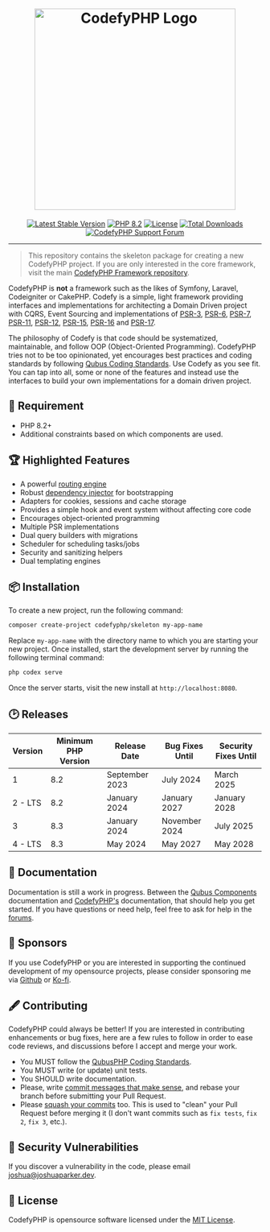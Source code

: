 <h1 align="center">
    <a href="https://codefyphp.com/" target="_blank"><img src="https://downloads.joshuaparker.blog/images/codefyphp-logo.png" width="400" alt="CodefyPHP Logo"></a>
</h1>

<p align="center">
    <a href="https://codefyphp.com/"><img src="https://img.shields.io/packagist/v/CodefyPHP/codefy?label=CodefyPHP" alt="Latest Stable Version"></a>
    <a href="https://www.php.net/"><img src="https://img.shields.io/badge/PHP-8.2-777BB4.svg?style=flat&logo=php" alt="PHP 8.2"/></a>
    <a href="https://packagist.org/packages/codefyphp/codefy"><img src="https://img.shields.io/packagist/l/codefyphp/codefy" alt="License"></a>
    <a href="https://packagist.org/packages/codefyphp/codefy"><img src="https://img.shields.io/packagist/dt/codefyphp/codefy" alt="Total Downloads"></a>
    <a href="https://codefyphp.com/community/"><img src="https://img.shields.io/badge/Forum-AE508D.svg?label=Support&style=flat" alt="CodefyPHP Support Forum"></a>
</p>

---
> This repository contains the skeleton package for creating a new CodefyPHP project. If you are only interested in the 
> core framework, visit the main [CodefyPHP Framework repository](https://github.com/codefyphp/codefy).

CodefyPHP is __not__ a framework such as the likes of Symfony, Laravel, Codeigniter or CakePHP. Codefy is a simple,
light framework providing interfaces and implementations for architecting a Domain Driven project with
CQRS, Event Sourcing and implementations of [PSR-3](https://www.php-fig.org/psr/psr-3),
[PSR-6](https://www.php-fig.org/psr/psr-6), [PSR-7](https://www.php-fig.org/psr/psr-7),
[PSR-11](https://www.php-fig.org/psr/psr-11), [PSR-12](https://www.php-fig.org/psr/psr-12/),
[PSR-15](https://www.php-fig.org/psr/psr-15), [PSR-16](https://www.php-fig.org/psr/psr-16)
and [PSR-17](https://www.php-fig.org/psr/psr-17).

The philosophy of Codefy is that code should be systematized, maintainable, and follow OOP (Object-Oriented Programming).
CodefyPHP tries not to be too opinionated, yet encourages best practices and coding standards by following [Qubus Coding
Standards](https://github.com/QubusPHP/qubus-coding-standard). Use Codefy as you see fit. You can tap into all, some or
none of the features and instead use the interfaces to build your own implementations for a domain driven project.

## 📍 Requirement
- PHP 8.2+
- Additional constraints based on which components are used.

## 🏆 Highlighted Features
- A powerful [routing engine](https://docs.qubusphp.com/routing/)
- Robust [dependency injector](https://docs.qubusphp.com/dependency-injector/) for bootstrapping
- Adapters for cookies, sessions and cache storage
- Provides a simple hook and event system without affecting core code
- Encourages object-oriented programming
- Multiple PSR implementations
- Dual query builders with migrations
- Scheduler for scheduling tasks/jobs
- Security and sanitizing helpers
- Dual templating engines

## 📦 Installation

To create a new project, run the following command:

```bash
composer create-project codefyphp/skeleton my-app-name
```

Replace `my-app-name` with the directory name to which you are starting your new project. Once installed, start the 
development server by running the following terminal command:

```bash
php codex serve
```

Once the server starts, visit the new install at `http://localhost:8080`.

## 🕑 Releases

| Version | Minimum PHP Version | Release Date   | Bug Fixes Until | Security Fixes Until |
|---------|---------------------|----------------|-----------------|----------------------|
| 1       | 8.2                 | September 2023 | July 2024       | March 2025           |
| 2 - LTS | 8.2                 | January 2024   | January 2027    | January 2028         |
| 3       | 8.3                 | January 2024   | November 2024   | July 2025            |
| 4 - LTS | 8.3                 | May 2024       | May 2027        | May 2028             |

## 📘 Documentation

Documentation is still a work in progress. Between the [Qubus Components](https://docs.qubusphp.com/) documentation
and [CodefyPHP's](https://codefyphp.com/) documentation, that should help you get started. If you have questions or
need help, feel free to ask for help in the [forums](https://codefyphp.com/community/).

## 🙌 Sponsors

If you use CodefyPHP or you are interested in supporting the continued development of my opensource projects,
please consider sponsoring me via [Github](https://github.com/sponsors/parkerj) or [Ko-fi](https://ko-fi.com/nomadicjosh).

## 🖋 Contributing

CodefyPHP could always be better! If you are interested in contributing enhancements or bug fixes, here are a few
rules to follow in order to ease code reviews, and discussions before I accept and merge your work.
- You MUST follow the [QubusPHP Coding Standards](https://github.com/QubusPHP/qubus-coding-standard).
- You MUST write (or update) unit tests.
- You SHOULD write documentation.
- Please, write [commit messages that make sense](http://tbaggery.com/2008/04/19/a-note-about-git-commit-messages.html),
  and rebase your branch before submitting your Pull Request.
- Please [squash your commits](http://gitready.com/advanced/2009/02/10/squashing-commits-with-rebase.html) too.
  This is used to "clean" your Pull Request before merging it (I don't want commits such as `fix tests`, `fix 2`, `fix 3`,
  etc.).

## 🔐 Security Vulnerabilities

If you discover a vulnerability in the code, please email [joshua@joshuaparker.dev](mailto:joshua@joshuaparker.dev).

## 📄 License

CodefyPHP is opensource software licensed under the [MIT License](https://opensource.org/license/MIT/).